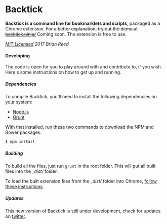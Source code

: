 # Backtick

**Backtick is a command line for bookmarklets and scripts**, packaged as a Chrome extension. ~~For a better explanation, try out the demo at [backtick.ninja/](http://backtick.ninja)~~ Coming soon. The extension is free to use.

*[MIT Licensed](http://opensource.org/licenses/MIT) 2017 Brian Reed*

#### Developing
The code is open for you to play around with and contribute to, if you wish. Here's some instructions on how to get up and running.


##### Dependencies
To compile Backtick, you'll need to install the following dependencies on your system:
  * [Node.js](http://nodejs.org/)
  * [Grunt](http://gruntjs.com/)

With that installed, run these two commands to download the NPM and Bower packages:
```bash
$ npm install
```

##### Building
To build all the files, just run `grunt` in the root folder. This will put all built files into the *_dist/* folder.

To load the built extension files from the *_dist/* folder into Chrome, [follow these instructions](http://developer.chrome.com/extensions/getstarted.html#unpacked).

##### Updates
This new version of Backtick is still under development, check for updates on [twitter](https://twitter.com/backtickninja). 
